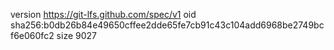 version https://git-lfs.github.com/spec/v1
oid sha256:b0db26b84e49650cffee2dde65fe7cb91c43c104add6968be2749bcf6e060fc2
size 9027
